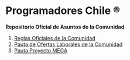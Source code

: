# Programadores Chile ®
**Repositorio Oficial de Asuntos de la Comunidad**

1. [Reglas Oficiales de la Comunidad](https://github.com/comunidadesio/ProgramadoresChile/blob/master/ReglasOficiales.md)
2. [Pauta de Ofertas Laborales de la Comunidad](https://github.com/comunidadesio/ProgramadoresChile/blob/master/OfertasLaborales.md)
3. [Pauta Proyecto MEGA](https://github.com/comunidadesio/ProgramadoresChile/blob/master/Proyecto%20Mega)
